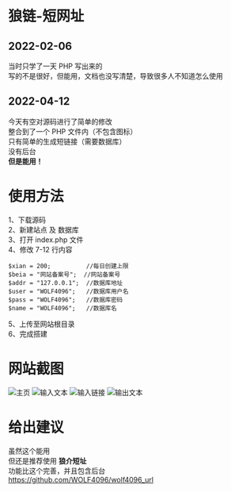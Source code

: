 # 狼链-短网址
## 2022-02-06  
当时只学了一天 PHP 写出来的  
写的不是很好，但能用，文档也没写清楚，导致很多人不知道怎么使用  

## 2022-04-12
今天有空对源码进行了简单的修改  
整合到了一个 PHP 文件内（不包含图标）  
只有简单的生成短链接（需要数据库）  
没有后台  
**但是能用！**
# 使用方法

1、下载源码  
2、新建站点 及 数据库  
3、打开 index.php 文件  
4、修改 7-12 行内容  

    $xian = 200;          //每日创建上限
    $beia = "网站备案号";  //网站备案号
    $addr = "127.0.0.1";  //数据库地址
    $user = "WOLF4096";   //数据库用户名
    $pass = "WOLF4096";   //数据库密码
    $name = "WOLF4096";   //数据库名
5、上传至网站根目录  
6、完成搭建  
# 网站截图
![主页][1]
![输入文本][2]
![输入链接][3]
![输出文本][4]

# 给出建议
虽然这个能用  
但还是推荐使用 **狼介短址**   
功能比这个完善，并且包含后台  
https://github.com/WOLF4096/wolf4096_url


  [1]: https://s.cdnv1.hanwuss.com/static/upload/wolf4096/20220412/202204121314311524.png
  [2]: https://s.cdnv1.hanwuss.com/static/upload/wolf4096/20220412/202204121314528863.png
  [3]: https://s.cdnv1.hanwuss.com/static/upload/wolf4096/20220412/202204121316419798.png
  [4]: https://s.cdnv1.hanwuss.com/static/upload/wolf4096/20220412/202204121314555395.png
